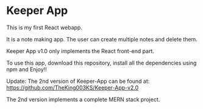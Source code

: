 # Keeper App

This is my first React webapp.

It is a note making app. The user can create multiple notes and delete them.

Keeper App v1.0 only implements the React front-end part.

To use this app, download this repository, install all the dependencies using npm and Enjoy!!

Update: The 2nd version of Keeper-App can be found at: https://github.com/TheKing003KS/Keeper-App-v2.0

The 2nd version implements a complete MERN stack project.

